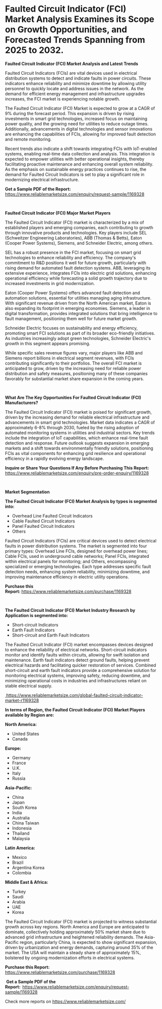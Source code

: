 <p><h1>Faulted Circuit Indicator (FCI) Market Analysis Examines its Scope on Growth Opportunities, and Forecasted Trends Spanning from 2025 to 2032.</h1></p><p><strong>Faulted Circuit Indicator (FCI) Market Analysis and Latest Trends</strong></p>
<p><p>Faulted Circuit Indicators (FCIs) are vital devices used in electrical distribution systems to detect and indicate faults in power circuits. These indicators enhance reliability and minimize downtime by allowing utility personnel to quickly locate and address issues in the network. As the demand for efficient energy management and infrastructure upgrades increases, the FCI market is experiencing notable growth.</p><p>The Faulted Circuit Indicator (FCI) Market is expected to grow at a CAGR of 9% during the forecast period. This expansion is driven by rising investments in smart grid technologies, increased focus on maintaining power quality, and the growing need for utilities to reduce outage times. Additionally, advancements in digital technologies and sensor innovations are enhancing the capabilities of FCIs, allowing for improved fault detection and remote monitoring.</p><p>Recent trends also indicate a shift towards integrating FCIs with IoT-enabled systems, enabling real-time data collection and analysis. This integration is expected to empower utilities with better operational insights, thereby facilitating proactive maintenance and enhancing overall system reliability. As the emphasis on sustainable energy practices continues to rise, the demand for Faulted Circuit Indicators is set to play a significant role in modernizing electrical infrastructure.</p></p>
<p><strong>Get a Sample PDF of the Report:&nbsp;</strong> <a href="https://www.reliablemarketsize.com/enquiry/request-sample/1169328?utm_campaign=2593&utm_medium=2&utm_source=Github&utm_content=ia&utm_term=02032025&utm_id=faulted-circuit-indicator-fci">https://www.reliablemarketsize.com/enquiry/request-sample/1169328</a></p>
<p>&nbsp;</p>
<p><strong>Faulted Circuit Indicator (FCI) Major Market Players</strong></p>
<p><p>The Faulted Circuit Indicator (FCI) market is characterized by a mix of established players and emerging companies, each contributing to growth through innovative products and technologies. Key players include SEL (Schweitzer Engineering Laboratories), ABB (Thomas & Betts), Eaton (Cooper Power Systems), Siemens, and Schneider Electric, among others.</p><p>SEL has a robust presence in the FCI market, focusing on smart grid technologies to enhance reliability and efficiency. The company's commitment to R&D positions it well for future growth, particularly with rising demand for automated fault detection systems. ABB, leveraging its extensive experience, integrates FCIs into electric grid solutions, enhancing operational efficiency while forecasting a solid growth trajectory due to increased investments in grid modernization.</p><p>Eaton (Cooper Power Systems) offers advanced fault detection and automation solutions, essential for utilities managing aging infrastructure. With significant revenue driven from the North American market, Eaton is also expanding its footprint in emerging economies. Siemens, a leader in digital transformation, provides integrated solutions that bring intelligence to fault management, positioning them well for future market growth.</p><p>Schneider Electric focuses on sustainability and energy efficiency, promoting smart FCI solutions as part of its broader eco-friendly initiatives. As industries increasingly adopt green technologies, Schneider Electric's growth in this segment appears promising.</p><p>While specific sales revenue figures vary, major players like ABB and Siemens report billions in electrical segment revenues, with FCIs contributing significantly to their portfolios. The overall FCI market is anticipated to grow, driven by the increasing need for reliable power distribution and safety measures, positioning many of these companies favorably for substantial market share expansion in the coming years.</p></p>
<p>&nbsp;</p>
<p><strong>What Are The Key Opportunities For Faulted Circuit Indicator (FCI) Manufacturers?</strong></p>
<p><p>The Faulted Circuit Indicator (FCI) market is poised for significant growth, driven by the increasing demand for reliable electrical infrastructure and advancements in smart grid technologies. Market data indicates a CAGR of approximately 6-8% through 2030, fueled by the rising adoption of automated monitoring systems in utilities and industrial sectors. Key trends include the integration of IoT capabilities, which enhance real-time fault detection and response. Future outlook suggests expansion in emerging markets and a shift towards environmentally friendly solutions, positioning FCIs as vital components for enhancing grid resilience and operational efficiency in a rapidly evolving energy landscape.</p></p>
<p><strong>Inquire or Share Your Questions If Any Before Purchasing This Report:</strong> <a href="https://www.reliablemarketsize.com/enquiry/pre-order-enquiry/1169328?utm_campaign=2593&utm_medium=2&utm_source=Github&utm_content=ia&utm_term=02032025&utm_id=faulted-circuit-indicator-fci">https://www.reliablemarketsize.com/enquiry/pre-order-enquiry/1169328</a></p>
<p>&nbsp;</p>
<p><strong>Market Segmentation</strong></p>
<p><strong>The Faulted Circuit Indicator (FCI) Market Analysis by types is segmented into:</strong></p>
<p><ul><li>Overhead Line Faulted Circuit Indicators</li><li>Cable Faulted Circuit Indicators</li><li>Panel Faulted Circuit Indicators</li><li>Others</li></ul></p>
<p><p>Faulted Circuit Indicators (FCIs) are critical devices used to detect electrical faults in power distribution systems. The market is segmented into four primary types: Overhead Line FCIs, designed for overhead power lines; Cable FCIs, used in underground cable networks; Panel FCIs, integrated within electrical panels for monitoring; and Others, encompassing specialized or emerging technologies. Each type addresses specific fault detection needs, enhancing system reliability, minimizing downtime, and improving maintenance efficiency in electric utility operations.</p></p>
<p><strong>Purchase this Report:&nbsp;</strong><a href="https://www.reliablemarketsize.com/purchase/1169328?utm_campaign=2593&utm_medium=2&utm_source=Github&utm_content=ia&utm_term=02032025&utm_id=faulted-circuit-indicator-fci">https://www.reliablemarketsize.com/purchase/1169328</a></p>
<p>&nbsp;</p>
<p><strong>The Faulted Circuit Indicator (FCI) Market Industry Research by Application is segmented into:</strong></p>
<p><ul><li>Short-circuit Indicators</li><li>Earth Fault Indicators</li><li>Short-circuit and Earth Fault Indicators</li></ul></p>
<p><p>The Faulted Circuit Indicator (FCI) market encompasses devices designed to enhance the reliability of electrical networks. Short-circuit indicators monitor and identify faults within circuits, allowing for swift isolation and maintenance. Earth fault indicators detect ground faults, helping prevent electrical hazards and facilitating quicker restoration of services. Combined short-circuit and earth fault indicators provide a comprehensive solution for monitoring electrical systems, improving safety, reducing downtime, and minimizing operational costs in industries and infrastructures reliant on stable electrical supply.</p></p>
<p><a href="https://www.reliablemarketsize.com/global-faulted-circuit-indicator-market-r1169328?utm_campaign=2593&utm_medium=2&utm_source=Github&utm_content=ia&utm_term=02032025&utm_id=faulted-circuit-indicator-fci">&nbsp;https://www.reliablemarketsize.com/global-faulted-circuit-indicator-market-r1169328</a></p>
<p><strong>In terms of Region, the Faulted Circuit Indicator (FCI) Market Players available by Region are:</strong></p>
<p>
    <p> <strong> North America: </strong>
        <ul>
            <li>United States</li>
            <li>Canada</li>
        </ul>
        </p> 
    <p> <strong> Europe: </strong>
        <ul>
            <li>Germany</li>
            <li>France</li>
            <li>U.K.</li>
            <li>Italy</li>
            <li>Russia</li>
        </ul>
        </p> 
    <p> <strong> Asia-Pacific: </strong>
        <ul>
            <li>China</li>
            <li>Japan</li>
            <li>South Korea</li>
            <li>India</li>
            <li>Australia</li>
            <li>China Taiwan</li>
            <li>Indonesia</li>
            <li>Thailand</li>
            <li>Malaysia</li>
        </ul>
        </p> 
    <p> <strong> Latin America: </strong>
        <ul>
            <li>Mexico</li>
            <li>Brazil</li>
            <li>Argentina Korea</li>
            <li>Colombia</li>
        </ul>
        </p> 
    <p> <strong> Middle East & Africa: </strong>
        <ul>
            <li>Turkey</li>
            <li>Saudi</li>
            <li>Arabia</li>
            <li>UAE</li>
            <li>Korea</li>
        </ul>
    </p>
    </p>
<p><p>The Faulted Circuit Indicator (FCI) market is projected to witness substantial growth across key regions. North America and Europe are anticipated to dominate, collectively holding approximately 50% market share due to advanced grid infrastructure and heightened reliability demands. The Asia-Pacific region, particularly China, is expected to show significant expansion, driven by urbanization and energy demands, capturing around 35% of the market. The USA will maintain a steady share of approximately 15%, bolstered by ongoing modernization efforts in electrical systems.</p></p>
<p><strong>Purchase this Report: </strong><a href="https://www.reliablemarketsize.com/purchase/1169328?utm_campaign=2593&utm_medium=2&utm_source=Github&utm_content=ia&utm_term=02032025&utm_id=faulted-circuit-indicator-fci">https://www.reliablemarketsize.com/purchase/1169328</a></p>
<p>&nbsp;<strong>Get a Sample PDF of the Report:&nbsp;&nbsp;</strong><a href="https://www.reliablemarketsize.com/enquiry/request-sample/1169328?utm_campaign=2593&utm_medium=2&utm_source=Github&utm_content=ia&utm_term=02032025&utm_id=faulted-circuit-indicator-fci">https://www.reliablemarketsize.com/enquiry/request-sample/1169328</a></p>
<p><strong></strong></p>
<p>Check more reports on <a href="https://www.reliablemarketsize.com/?utm_campaign=2593&utm_medium=2&utm_source=Github&utm_content=ia&utm_term=02032025&utm_id=faulted-circuit-indicator-fci">https://www.reliablemarketsize.com/</a></p>